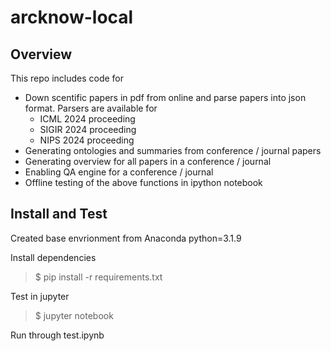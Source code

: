 # arcknow-local

## Overview
This repo includes code for 
- Down scentific papers in pdf from online and parse papers into json format. Parsers are available for
    - ICML 2024 proceeding
    - SIGIR 2024 proceeding
    - NIPS 2024 proceeding
- Generating ontologies and summaries from conference / journal papers
- Generating overview for all papers in a conference / journal
- Enabling QA engine for a conference / journal
- Offline testing of the above functions in ipython notebook

## Install and Test
Created base envrionment from Anaconda python=3.1.9

Install dependencies
> $ pip install -r requirements.txt


Test in jupyter 
> $ jupyter notebook

Run through test.ipynb 


